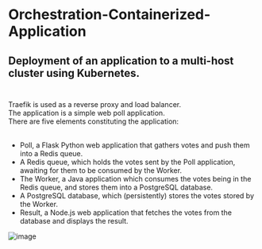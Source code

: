 # Orchestration-Containerized-Application
## Deployment of an application to a multi-host cluster using Kubernetes. <br/> <br/>

Traefik is used as a reverse proxy and load balancer. <br/>
The application is a simple web poll application. <br/>
There are five elements constituting the application: <br/> <br/> 
- Poll, a Flask Python web application that gathers votes and push them into a Redis queue. <br/>
- A Redis queue, which holds the votes sent by the Poll application, awaiting for them to be consumed by
the Worker. <br/>
- The Worker, a Java application which consumes the votes being in the Redis queue, and stores them into
a PostgreSQL database. <br/>
- A PostgreSQL database, which (persistently) stores the votes stored by the Worker. <br/>
- Result, a Node.js web application that fetches the votes from the database and displays the result. <br/>

![image](https://github.com/loupmesquita/Orchestration-Containerized-Application/assets/57537562/f0d681aa-f75e-4d84-bdc7-9f544f2a3842)
